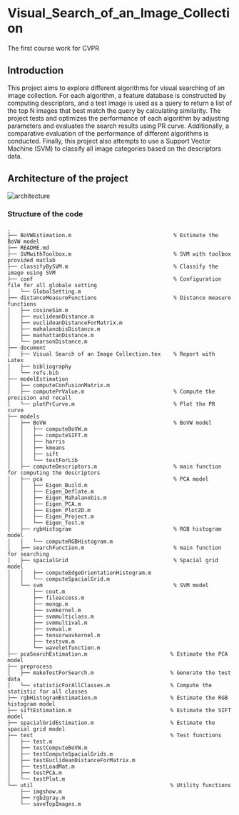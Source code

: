 # Visual_Search_of_an_Image_Collection
The first course work for CVPR 

## Introduction
This project aims to explore different algorithms for visual searching of an image collection. For each algorithm, a feature database is constructed by computing descriptors, and a test image is used as a query to return a list of the top N images that best match the query by calculating similarity. The project tests and optimizes the performance of each algorithm by adjusting parameters and evaluates the search results using PR curve. Additionally, a comparative evaluation of the performance of different algorithms is conducted. Finally, this project also attempts to use a Support Vector Machine (SVM) to classify all image categories based on the descriptors data.


## Architecture of the project
![architecture](<document/graphics/The framework of implementation of Visual Search of an Image Collection.png>)


### Structure of the code
```
.
├── BoVWEstimation.m                                % Estimate the BoVW model
├── README.md
├── SVMwithToolbox.m                                % SVM with toolbox provided matlab
├── classifyBySVM.m                                 % Classify the image using SVM
├── conf                                            % Configuration file for all globale setting
│   └── GlobalSetting.m
├── distanceMeasureFunctions                        % Distance measure functions
│   ├── cosineSim.m
│   ├── euclideanDistance.m
│   ├── euclideanDistanceForMatrix.m
│   ├── mahalanobisDistance.m
│   ├── manhattanDistance.m
│   └── pearsonDistance.m
├── document
│   ├── Visual Search of an Image Collection.tex    % Report with Latex
│   ├── bibliography
│   └── refs.bib
├── modelEstimation
│   ├── computeConfusionMatrix.m
│   ├── computePrValue.m                            % Compute the precision and recall
│   └── plotPrCurve.m                               % Plot the PR curve
├── models
│   ├── BoVW                                        % BoVW model
│   │   ├── computeBoVW.m
│   │   ├── computeSIFT.m
│   │   ├── harris
│   │   ├── kmeans
│   │   ├── sift
│   │   └── testForLib
│   ├── computeDescriptors.m                        % main function for computing the descriptors
│   ├── pca                                         % PCA model
│   │   ├── Eigen_Build.m
│   │   ├── Eigen_Deflate.m
│   │   ├── Eigen_Mahalanobis.m
│   │   ├── Eigen_PCA.m
│   │   ├── Eigen_Plot2D.m
│   │   ├── Eigen_Project.m
│   │   └── Eigen_Test.m
│   ├── rgbHistogram                                % RGB histogram model
│   │   └── computeRGBHistogram.m
│   ├── searchFunction.m                            % main function for searching
│   ├── spacialGrid                                 % Spacial grid model
│   │   ├── computeEdgeOrientationHistogram.m
│   │   └── computeSpacialGrid.m
│   └── svm                                         % SVM model
│       ├── cout.m
│       ├── fileaccess.m
│       ├── monqp.m
│       ├── svmkernel.m
│       ├── svmmulticlass.m
│       ├── svmmultival.m
│       ├── svmval.m
│       ├── tensorwavkernel.m
│       ├── testsvm.m
│       └── waveletfunction.m
├── pcaSearchEstimation.m                          % Estimate the PCA model
├── preprocess
│   ├── makeTestForSearch.m                        % Generate the test data
│   └── statisticForAllClasses.m                   % Compute the statistic for all classes
├── rgbHistogramEstimation.m                       % Estimate the RGB histogram model
├── siftEstimation.m                               % Estimate the SIFT model
├── spacialGridEstimation.m                        % Estimate the spacial grid model
├── test                                           % Test functions
│   ├── test.m
│   ├── testComputeBoVW.m
│   ├── testComputeSpacialGrids.m
│   ├── testEuclideanDistanceForMatrix.m
│   ├── testLoadMat.m
│   ├── testPCA.m
│   └── testPlot.m
└── util                                           % Utility functions
    ├── imgshow.m
    ├── rgb2gray.m
    └── saveTopImages.m
```